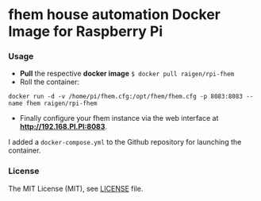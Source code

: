 # fhem house automation Docker Image for Raspberry Pi

### Usage

- **Pull** the respective **docker image** `$ docker pull raigen/rpi-fhem`
- Roll the container:
```
docker run -d -v /home/pi/fhem.cfg:/opt/fhem/fhem.cfg -p 8083:8083 --name fhem raigen/rpi-fhem
```
- Finally configure your fhem instance via the web interface at **http://192.168.PI.PI:8083**.


I added a `docker-compose.yml` to the Github repository for launching the container.

### License

The MIT License (MIT), see [LICENSE](LICENSE) file.
